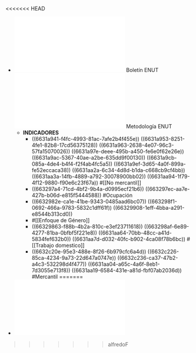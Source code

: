 <<<<<<< HEAD
- ![Bol_ENUT_2020_2021.pdf](../assets/Bol_ENUT_2020_2021_1714527944304_0.pdf) Boletín ENUT
  ![A5_DSO-ENUT-MET-001 V7 Rev20220323.pdf](../assets/A5_DSO-ENUT-MET-001_V7_Rev20220323_1714602255862_0.pdf) Metodología ENUT
	- **INDICADORES**
		- ((6631a941-f4fc-4993-81ac-7afe2b4f455e))
		  ((6631a953-8251-4fe1-82b8-17cd56375128))
		  ((6631a963-2638-4e07-96c3-57fa15070026))
		  ((6631a97e-deee-495b-a450-fe6e0f62e26e))
		  ((6631a9ac-5367-40ae-a2be-635dd9f00130))
		  ((6631a9cb-085a-4de4-b4f4-f2f4ab4fc5a5))
		  ((6631a9ef-3d65-4a0f-899a-fe52eccaca38))
		  ((6631aa2a-6c34-4d8d-b1da-c668cb9cf4bb))
		  ((6631aa3a-14fb-4889-a792-30078900bb02))
		  ((6631aa94-1f79-4f12-9880-f90e6c23f67a))
		  #[[No mercantil]]
		- ((663297a4-71cd-4bf2-9b4a-d0995ecf21b6))
		  ((663297ec-aa7e-427b-b06d-e815f5444588))
		  #Ocupación
		- ((6632982e-ca1e-41be-9343-0485aad6bc07))
		  ((663298f1-0692-466a-9783-5832c1dff61f))
		  ((66329908-1eff-4bba-a291-e8544b313cd0))
		- #[[Enfoque de Género]]
		- ((66329863-f88b-4b2a-810c-e3ef23711618))
		  ((663298af-6e89-4277-81ba-0bfbf5f221e8))
		  ((6631aa64-70bb-48cc-a41d-5834fef632b0))
		  ((6631aa7d-d032-40fc-b902-4ca08f78b6bc))
		  #[[Trabajo domestico]]
		- ((6632c20e-95e3-488e-8f26-6b979cfc6a4d))
		  ((6632c226-85ca-4234-9a73-22d647a0747e))
		  ((6632c236-ca37-47b2-a4c3-532298d4f477))
		  ((6631aa04-a65c-4a6f-8eb1-7d3055e713f8))
		  ((6631aa19-6584-431e-a81d-fbf07ab2036d))
		  #Mercantil
=======
- ![ENUT_Cuestionario.pdf](../assets/ENUT_Cuestionario_1714664196638_0.pdf)
>>>>>>> alfredoF
